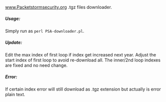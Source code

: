 www.Packetstormsecurity.org .tgz files downloader.

##### Usage:
Simply run as `perl PSA-downloader.pl`. 

##### Update:
Edit the max index of first loop if index get increased next year. Adjust the start index of first loop to avoid re-download all. The inner/2nd loop indexes are fixed and no need change.

##### Error:
If certain index error will still download as .tgz extension but actually is error plain text.
